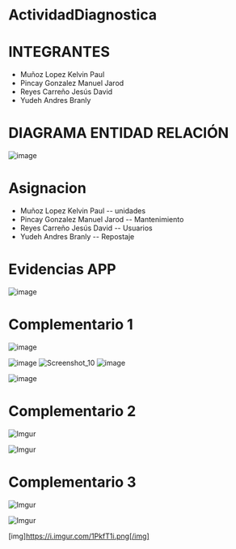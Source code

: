 # ActividadDiagnostica
 
# INTEGRANTES
* Muñoz Lopez Kelvin Paul
* Pincay Gonzalez Manuel Jarod
* Reyes Carreño Jesús David 
* Yudeh Andres Branly  

# DIAGRAMA ENTIDAD RELACIÓN
![image](https://github.com/AndresYudeh/ActividadDiagnostica/assets/103917223/805eed22-df02-43bd-bf4b-97b528a8823f)

# Asignacion
* Muñoz Lopez Kelvin Paul  -- unidades
* Pincay Gonzalez Manuel Jarod -- Mantenimiento
* Reyes Carreño Jesús David -- Usuarios
* Yudeh Andres Branly -- Repostaje

# Evidencias APP
![image](https://github.com/Manuel-Pincay/9noISP-MP/assets/103917223/04005dcf-d3f3-4967-9d06-953b6c8a95f8)

# Complementario 1 
![image](https://github.com/JesusDRC/PROY-INTEGRACION/assets/103917223/693830de-df7e-43af-bbd3-eb1ba825b5c5)

![image](https://github.com/JesusDRC/PROY-INTEGRACION/assets/103917223/b5d576a8-0f5f-4d83-89b9-3ed41647ef68)
![Screenshot_10](https://github.com/Manuel-Pincay/9noISP-MP/assets/103917223/ba8a61ab-53de-4743-8c76-ff117bfe6ed5)
![image](https://github.com/Manuel-Pincay/9noISP-MP/assets/103917223/0f6621ed-2b69-4246-a3c8-dc77b0371dc8)

![image](https://github.com/Manuel-Pincay/9noISP-MP/assets/103917223/e836f802-eda1-4a46-87f3-00e5f692f94a)


# Complementario 2

![Imgur](https://imgur.com/dPWu0wN)

![Imgur](https://imgur.com/1PkfT1i)

# Complementario 3

![Imgur](https://imgur.com/HmzwYI3)

![Imgur](https://imgur.com/udVOw2m)


[img]https://i.imgur.com/1PkfT1i.png[/img]
